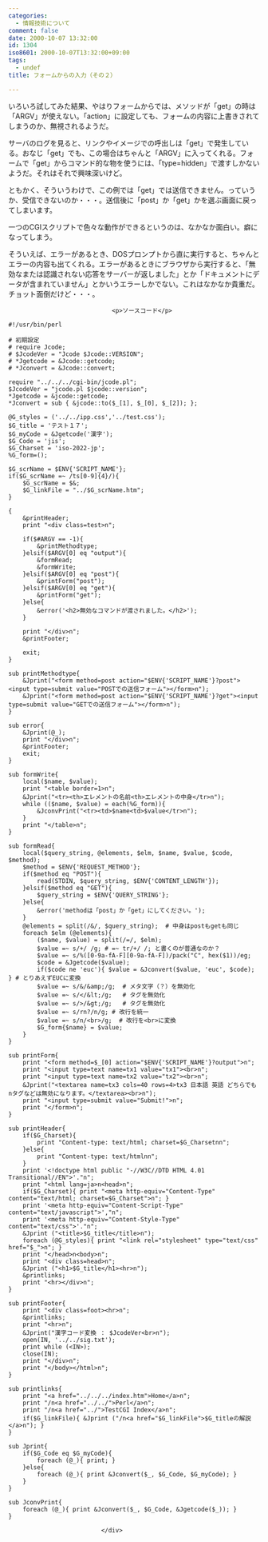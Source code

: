 ```yaml
---
categories:
  - 情報技術について
comment: false
date: 2000-10-07 13:32:00
id: 1304
iso8601: 2000-10-07T13:32:00+09:00
tags:
  - undef
title: フォームからの入力（その２）

---
```


<div class="entry-body">
                                 <p>いろいろ試してみた結果、やはりフォームからでは、メソッドが「get」の時は「ARGV」が使えない。「action」に設定しても、フォームの内容に上書きされてしまうのか、無視されるようだ。 </p>

<p>サーバのログを見ると、リンクやイメージでの呼出しは「get」で発生している。おなじ「get」でも、この場合はちゃんと「ARGV」に入ってくれる。フォームで「get」からコマンド的な物を使うには、「type=hidden」で渡すしかないようだ。それはそれで興味深いけど。 </p>

<p>ともかく、そういうわけで、この例では「get」では送信できません。っていうか、受信できないのか・・・。送信後に「post」か「get」かを選ぶ画面に戻ってしまいます。 </p>

<p>一つのCGIスクリプトで色々な動作ができるというのは、なかなか面白い。癖になってしまう。 </p>

<p>そういえば、エラーがあるとき、DOSプロンプトから直に実行すると、ちゃんとエラーの内容も出てくれる。エラーがあるときにブラウザから実行すると、「無効なまたは認識されない応答をサーバーが返しました」とか「ドキュメントにデータが含まれていません」とかいうエラーしかでない。これはなかなか貴重だ。チョット面倒だけど・・・。</p>
                              
                                 <p>ソースコード</p>

<pre><code>#!/usr/bin/perl

# 初期設定
# require Jcode;
# $JcodeVer = "Jcode $Jcode::VERSION";
# *Jgetcode = &amp;Jcode::getcode;
# *Jconvert = &amp;Jcode::convert;

require "../../../cgi-bin/jcode.pl";
$JcodeVer = "jcode.pl $jcode::version";
*Jgetcode = &amp;jcode::getcode;
*Jconvert = sub { &amp;jcode::to($_[1], $_[0], $_[2]); };

@G_styles = ('../../ipp.css','../test.css');
$G_title = 'テスト１７';
$G_myCode = &amp;Jgetcode('漢字');
$G_Code = 'jis';
$G_Charset = 'iso-2022-jp';
%G_form=();

$G_scrName = $ENV{'SCRIPT_NAME'};
if($G_scrName =~ /ts[0-9]{4}/){
    $G_scrName = $&amp;;
    $G_linkFile = "../$G_scrName.htm";
}

{
    &amp;printHeader;
    print "&lt;div class=test&gt;n";

    if($#ARGV == -1){
        &amp;printMethodtype;
    }elsif($ARGV[0] eq "output"){
        &amp;formRead;
        &amp;formWrite;
    }elsif($ARGV[0] eq "post"){
        &amp;printForm("post");
    }elsif($ARGV[0] eq "get"){
        &amp;printForm("get");
    }else{
        &amp;error('&lt;h2&gt;無効なコマンドが渡されました。&lt;/h2&gt;');
    }

    print "&lt;/div&gt;n";
    &amp;printFooter;

    exit;
}

sub printMethodtype{
    &amp;Jprint("&lt;form method=post action="$ENV{'SCRIPT_NAME'}?post"&gt;&lt;input type=submit value="POSTでの送信フォーム"&gt;&lt;/form&gt;n");
    &amp;Jprint("&lt;form method=post action="$ENV{'SCRIPT_NAME'}?get"&gt;&lt;input type=submit value="GETでの送信フォーム"&gt;&lt;/form&gt;n");
}

sub error{
    &amp;Jprint(@_);
    print "&lt;/div&gt;n";
    &amp;printFooter;
    exit;
}

sub formWrite{
    local($name, $value);
    print "&lt;table border=1&gt;n";
    &amp;Jprint("&lt;tr&gt;&lt;th&gt;エレメントの名前&lt;th&gt;エレメントの中身&lt;/tr&gt;n");
    while (($name, $value) = each(%G_form)){
        &amp;JconvPrint("&lt;tr&gt;&lt;td&gt;$name&lt;td&gt;$value&lt;/tr&gt;n");
    }
    print "&lt;/table&gt;n";
}

sub formRead{
    local($query_string, @elements, $elm, $name, $value, $code, $method);
    $method = $ENV{'REQUEST_METHOD'};
    if($method eq "POST"){
        read(STDIN, $query_string, $ENV{'CONTENT_LENGTH'});
    }elsif($method eq "GET"){
        $query_string = $ENV{'QUERY_STRING'};
    }else{
        &amp;error('methodは「post」か「get」にしてください。');
    }
    @elements = split(/&amp;/, $query_string);  # 中身はpostもgetも同じ
    foreach $elm (@elements){
        ($name, $value) = split(/=/, $elm);
        $value =~ s/+/ /g; # =~ tr/+/ /; と書くのが普通なのか？
        $value =~ s/%([0-9a-fA-F][0-9a-fA-F])/pack("C", hex($1))/eg;
        $code = &amp;Jgetcode($value);
        if($code ne 'euc'){ $value = &amp;Jconvert($value, 'euc', $code); } # とりあえずEUCに変換
        $value =~ s/&amp;/&amp;amp;/g;  # メタ文字（？）を無効化
        $value =~ s/&lt;/&amp;lt;/g;   # タグを無効化
        $value =~ s/&gt;/&amp;gt;/g;   # タグを無効化
        $value =~ s/rn?/n/g; # 改行を統一
        $value =~ s/n/&lt;br&gt;/g;  # 改行を&lt;br&gt;に変換
        $G_form{$name} = $value;
    }
}

sub printForm{
    print "&lt;form method=$_[0] action="$ENV{'SCRIPT_NAME'}?output"&gt;n";
    print "&lt;input type=text name=tx1 value="tx1"&gt;&lt;br&gt;n";
    print "&lt;input type=text name=tx2 value="tx2"&gt;&lt;br&gt;n";
    &amp;Jprint("&lt;textarea name=tx3 cols=40 rows=4&gt;tx3 日本語 英語 どちらでもnタグなどは無効になります。&lt;/textarea&gt;&lt;br&gt;n");
    print "&lt;input type=submit value="Submit!"&gt;n";
    print "&lt;/form&gt;n";
}

sub printHeader{
    if($G_Charset){
        print "Content-type: text/html; charset=$G_Charsetnn";
    }else{
        print "Content-type: text/htmlnn";
    }
    print '&lt;!doctype html public "-//W3C//DTD HTML 4.01 Transitional//EN"&gt;'."n";
    print "&lt;html lang=ja&gt;n&lt;head&gt;n";
    if($G_Charset){ print "&lt;meta http-equiv="Content-Type" content="text/html; charset=$G_Charset"&gt;n"; }
    print '&lt;meta http-equiv="Content-Script-Type" content="text/javascript"&gt;',"n";
    print '&lt;meta http-equiv="Content-Style-Type" content="text/css"&gt;'."n";
    &amp;Jprint ("&lt;title&gt;$G_title&lt;/title&gt;n");
    foreach (@G_styles){ print "&lt;link rel="stylesheet" type="text/css" href="$_"&gt;n"; }
    print "&lt;/head&gt;n&lt;body&gt;n";
    print "&lt;div class=head&gt;n";
    &amp;Jprint ("&lt;h1&gt;$G_title&lt;/h1&gt;&lt;hr&gt;n");
    &amp;printlinks;
    print "&lt;hr&gt;&lt;/div&gt;n";
}

sub printFooter{
    print "&lt;div class=foot&gt;&lt;hr&gt;n";
    &amp;printlinks;
    print "&lt;hr&gt;n";
    &amp;Jprint("漢字コード変換 ： $JcodeVer&lt;br&gt;n");
    open(IN, '../../sig.txt');
    print while (&lt;IN&gt;);
    close(IN);
    print "&lt;/div&gt;n";
    print "&lt;/body&gt;&lt;/html&gt;n";
}

sub printlinks{
    print "&lt;a href="../../../index.htm"&gt;Home&lt;/a&gt;n";
    print "/n&lt;a href="../../"&gt;Perl&lt;/a&gt;n";
    print "/n&lt;a href="../"&gt;TestCGI Index&lt;/a&gt;n";
    if($G_linkFile){ &amp;Jprint ("/n&lt;a href="$G_linkFile"&gt;$G_titleの解説&lt;/a&gt;n"); }
}

sub Jprint{
    if($G_Code eq $G_myCode){
        foreach (@_){ print; }
    }else{
        foreach (@_){ print &amp;Jconvert($_, $G_Code, $G_myCode); }
    }
}

sub JconvPrint{
    foreach (@_){ print &amp;Jconvert($_, $G_Code, &amp;Jgetcode($_)); }
}</code></pre>
                              </div>
    	
